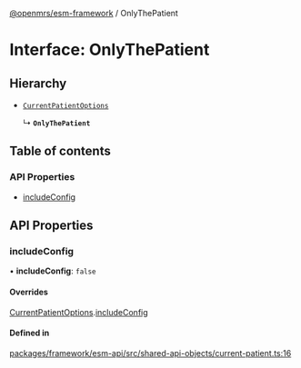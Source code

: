 [@openmrs/esm-framework](../API.md) / OnlyThePatient

# Interface: OnlyThePatient

## Hierarchy

- [`CurrentPatientOptions`](CurrentPatientOptions.md)

  ↳ **`OnlyThePatient`**

## Table of contents

### API Properties

- [includeConfig](OnlyThePatient.md#includeconfig)

## API Properties

### includeConfig

• **includeConfig**: ``false``

#### Overrides

[CurrentPatientOptions](CurrentPatientOptions.md).[includeConfig](CurrentPatientOptions.md#includeconfig)

#### Defined in

[packages/framework/esm-api/src/shared-api-objects/current-patient.ts:16](https://github.com/jona42-ui/openmrs-esm-core/blob/main/packages/framework/esm-api/src/shared-api-objects/current-patient.ts#L16)
